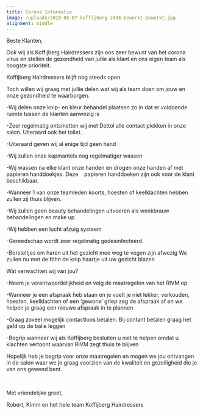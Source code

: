 ```yaml
---
title: Corona Informatie
image: /uploads/2018-05-07-koffijberg-2434-bewerkt-bewerkt.jpg
alignment: middle
---
```


Beste Klanten,

Ook wij als Koffijberg Hairdressers zijn ons zeer bewust van het corona virus en stellen de gezondheid van jullie als klant en ons eigen team als hoogste prioriteit.

Koffijberg Hairdressers blijft nog steeds open.

Toch willen wij graag met jullie delen wat wij als team doen om jouw en onze gezondheid te waarborgen.

\-Wij delen onze knip- en kleur behandel plaatsen zo in dat er voldoende ruimte tussen de klanten aanwezig is

\-Zeer regelmatig ontsmetten wij met Dettol alle contact plekken in onze salon. Uiteraard ook het toilet.

\-Uiteraard geven wij al enige tijd geen hand

\-Wij zullen onze kapmantels nog regelmatiger wassen

\-Wij wassen na elke klant onze handen en drogen onze handen af met papieren handdoekjes. Deze &nbsp; &nbsp;papieren handdoeken zijn ook voor de klant beschikbaar.

\-Wanneer 1 van onze teamleden koorts, hoesten of keelklachten hebben zullen zij thuis blijven.

\-Wij zullen geen beauty behandelingen uitvoeren als wenkbrauw behandelingen en make up

\-Wij hebben een lucht afzuig systeem

\-Gereedschap wordt zeer regelmatig gedesinfecteerd.

\-Borsteltjes om haren uit het gezicht mee weg te vegen zijn afwezig We zullen nu met de föhn de knip haartje uit uw gezicht blazen

Wat verwachten wij van jou?

\-Neem je verantwoordelijkheid en volg de maatregelen van het RIVM op

\-Wanneer je een afspraak heb staan en je voelt je niet lekker, verkouden, hoesten, keelklachten of een ‘gewone’ griep zeg de afspraak af en we helpen je graag een nieuwe afspraak in te plannen

\-Graag zoveel mogelijk contactloos betalen. Bij contant betalen graag het geld op de balie leggen

\-Begrip wanneer wij als Koffijberg besluiten u niet te helpen omdat u klachten vertoont waarvan RIVM zegt thuis te blijven

Hopelijk heb je begrip voor onze maatregelen en mogen we jou ontvangen in de salon waar we je graag voorzien van de kwaliteit en gezelligheid die je van ons gewend bent.

&nbsp;

Met vriendelijke groet,

Robert, Kimm en het hele team Koffijberg Hairdressers